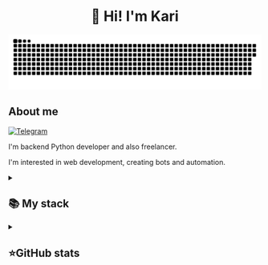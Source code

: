 <h1 align="center">👋 Hi! I'm Kari </h1>

<p align="center">
 <img width="600" src="assets/github-snake.svg" alt="snake"/>
</p>

## About me
[![Telegram](https://img.shields.io/badge/-Telegram-2CA5E0?style=flat&logo=telegram&logoColor=white)](https://t.me/KariSauce)

I'm backend Python developer and also freelancer.

I'm interested in web development, creating bots and automation.



<details align="left">
  <summary><h2><b>📚 My stack</b></h2></summary>
  <p>
    <h3>Langs</h3>
    <img src="https://skillicons.dev/icons?i=python,js,html,css,postgres,sqlite,nodejs,typescript&perline=8" />
    <h3>Frameworks / Tools</h3>
    <img src="https://skillicons.dev/icons?i=fastapi,linux,flask,mongodb,githubactions,django,docker,git&perline=8" />
    <h3>Software</h3>
    <img src="https://skillicons.dev/icons?i=vscode,sublime,visualstudio&perline=8" />
    <br>
  </p>
</details>


<details align="left">
  <summary><h2><b>⭐GitHub stats</b></h2></summary>
  <p>
   <img src="https://github-readme-stats.vercel.app/api/top-langs/?username=KariSauce&theme=dracula&layout=compact&hide_border=true&bg_color=00000000" />
   <br>
   <img src="https://github-readme-stats.vercel.app/api?username=KariSauce&count_private=true&show_icons=true&theme=dracula&hide_border=true&bg_color=00000000" />
  </p>
</details>
